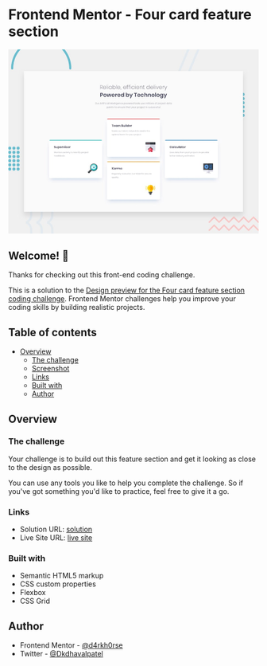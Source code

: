 # Frontend Mentor - Four card feature section

![Design preview for the Four card feature section coding challenge](./design/desktop-preview.jpg)

## Welcome! 👋

Thanks for checking out this front-end coding challenge.

This is a solution to the [Design preview for the Four card feature section coding challenge](https://www.frontendmentor.io/challenges/four-card-feature-section-weK1eFYK/hub/four-card-feature-section-LIjWWFUIX). Frontend Mentor challenges help you improve your coding skills by building realistic projects. 

## Table of contents

- [Overview](#overview)
  - [The challenge](#the-challenge)
  - [Screenshot](#screenshot)
  - [Links](#links)
  - [Built with](#built-with)
  - [Author](#author)

## Overview

### The challenge

Your challenge is to build out this feature section and get it looking as close to the design as possible.

You can use any tools you like to help you complete the challenge. So if you've got something you'd like to practice, feel free to give it a go.


### Links

- Solution URL: [solution](https://www.frontendmentor.io/solutions/four-card-feature-section-wDMuf--1O)
- Live Site URL: [live site](https://four-card-sec.netlify.app/)

### Built with

- Semantic HTML5 markup
- CSS custom properties
- Flexbox
- CSS Grid

## Author

- Frontend Mentor - [@d4rkh0rse](https://www.frontendmentor.io/profile/d4rkh0rse)
- Twitter - [@Dkdhavalpatel](https://www.twitter.com/Dkdhavalpatel)
